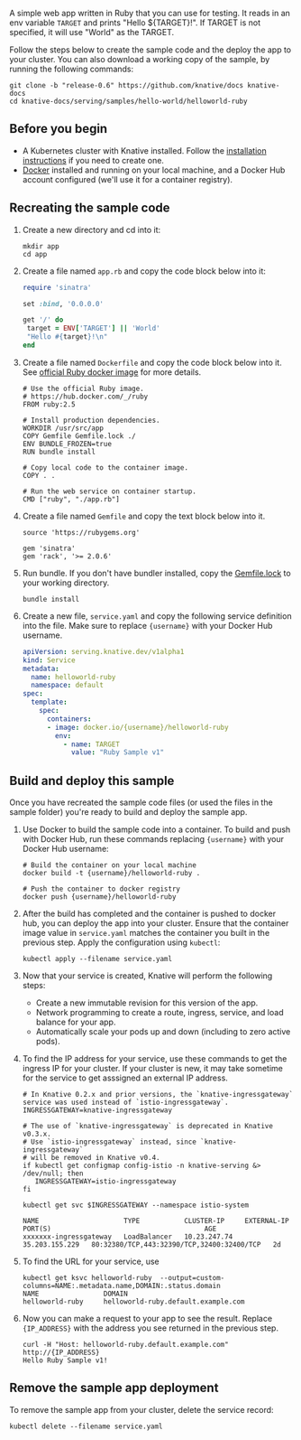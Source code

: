 A simple web app written in Ruby that you can use for testing. It reads in an
env variable `TARGET` and prints "Hello \${TARGET}!". If TARGET is not
specified, it will use "World" as the TARGET.

Follow the steps below to create the sample code and the deploy the app to your
cluster. You can also download a working copy of the sample, by running the
following commands:

   ```shell
  git clone -b "release-0.6" https://github.com/knative/docs knative-docs
  cd knative-docs/serving/samples/hello-world/helloworld-ruby
  ```

## Before you begin

- A Kubernetes cluster with Knative installed. Follow the
  [installation instructions](../../../../install/README.md) if you need to
  create one.
- [Docker](https://www.docker.com) installed and running on your local machine,
  and a Docker Hub account configured (we'll use it for a container registry).

## Recreating the sample code

1. Create a new directory and cd into it:

    ```shell
    mkdir app
    cd app
    ```

1. Create a file named `app.rb` and copy the code block below into it:

    ```ruby
    require 'sinatra'

    set :bind, '0.0.0.0'

    get '/' do
     target = ENV['TARGET'] || 'World'
     "Hello #{target}!\n"
    end
    ```

1. Create a file named `Dockerfile` and copy the code block below into it. See
   [official Ruby docker image](https://hub.docker.com/_/ruby/) for more
   details.

    ```docker
    # Use the official Ruby image.
    # https://hub.docker.com/_/ruby
    FROM ruby:2.5

    # Install production dependencies.
    WORKDIR /usr/src/app
    COPY Gemfile Gemfile.lock ./
    ENV BUNDLE_FROZEN=true
    RUN bundle install

    # Copy local code to the container image.
    COPY . .

    # Run the web service on container startup.
    CMD ["ruby", "./app.rb"]
    ```

1. Create a file named `Gemfile` and copy the text block below into it.

    ```gem
    source 'https://rubygems.org'

    gem 'sinatra'
    gem 'rack', '>= 2.0.6'
    ```

1. Run bundle. If you don't have bundler installed, copy the
   [Gemfile.lock](./Gemfile.lock) to your working directory.

    ```shell
    bundle install
    ```

1. Create a new file, `service.yaml` and copy the following service definition
   into the file. Make sure to replace `{username}` with your Docker Hub
   username.

    ```yaml
    apiVersion: serving.knative.dev/v1alpha1
    kind: Service
    metadata:
      name: helloworld-ruby
      namespace: default
    spec:
      template:
        spec:
          containers:
          - image: docker.io/{username}/helloworld-ruby
            env:
              - name: TARGET
                value: "Ruby Sample v1"
    ```

## Build and deploy this sample

Once you have recreated the sample code files (or used the files in the sample
folder) you're ready to build and deploy the sample app.

1. Use Docker to build the sample code into a container. To build and push with
   Docker Hub, run these commands replacing `{username}` with your Docker Hub
   username:

    ```shell
    # Build the container on your local machine
    docker build -t {username}/helloworld-ruby .

    # Push the container to docker registry
    docker push {username}/helloworld-ruby
    ```

1. After the build has completed and the container is pushed to docker hub, you
   can deploy the app into your cluster. Ensure that the container image value
   in `service.yaml` matches the container you built in the previous step. Apply
   the configuration using `kubectl`:

    ```shell
    kubectl apply --filename service.yaml
    ```

1. Now that your service is created, Knative will perform the following steps:

   - Create a new immutable revision for this version of the app.
   - Network programming to create a route, ingress, service, and load balance
     for your app.
   - Automatically scale your pods up and down (including to zero active pods).

1. To find the IP address for your service, use these commands to get the
   ingress IP for your cluster. If your cluster is new, it may take sometime for
   the service to get asssigned an external IP address.

    ```shell
    # In Knative 0.2.x and prior versions, the `knative-ingressgateway` service was used instead of `istio-ingressgateway`.
    INGRESSGATEWAY=knative-ingressgateway

    # The use of `knative-ingressgateway` is deprecated in Knative v0.3.x.
    # Use `istio-ingressgateway` instead, since `knative-ingressgateway`
    # will be removed in Knative v0.4.
    if kubectl get configmap config-istio -n knative-serving &> /dev/null; then
       INGRESSGATEWAY=istio-ingressgateway
    fi

    kubectl get svc $INGRESSGATEWAY --namespace istio-system

    NAME                     TYPE           CLUSTER-IP     EXTERNAL-IP      PORT(S)                                      AGE
    xxxxxxx-ingressgateway   LoadBalancer   10.23.247.74   35.203.155.229   80:32380/TCP,443:32390/TCP,32400:32400/TCP   2d
    ```

1. To find the URL for your service, use

    ```
    kubectl get ksvc helloworld-ruby  --output=custom-columns=NAME:.metadata.name,DOMAIN:.status.domain
    NAME                DOMAIN
    helloworld-ruby     helloworld-ruby.default.example.com
    ```

1. Now you can make a request to your app to see the result. Replace
   `{IP_ADDRESS}` with the address you see returned in the previous step.

    ```shell
    curl -H "Host: helloworld-ruby.default.example.com" http://{IP_ADDRESS}
    Hello Ruby Sample v1!
    ```

## Remove the sample app deployment

To remove the sample app from your cluster, delete the service record:

```shell
kubectl delete --filename service.yaml
```
